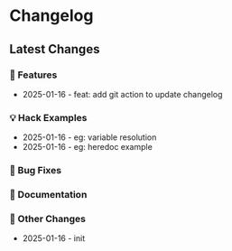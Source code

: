 # Changelog

## Latest Changes

### 🚀 Features
* 2025-01-16 - feat: add git action to update changelog


### 💡 Hack Examples
* 2025-01-16 - eg: variable resolution
* 2025-01-16 - eg: heredoc example


### 🐛 Bug Fixes


### 📝 Documentation


### 🔧 Other Changes
* 2025-01-16 - init
